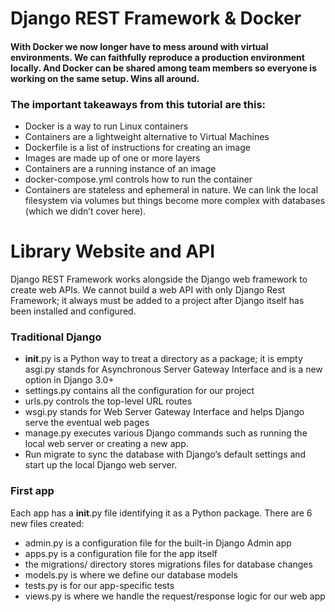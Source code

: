 #  Django REST Framework & Docker

#### With Docker we now longer have to mess around with virtual environments. We can faithfully reproduce a production environment locally. And Docker can be shared among team members so everyone is working on the same setup. Wins all around.

### The important takeaways from this tutorial are this:

- Docker is a way to run Linux containers
- Containers are a lightweight alternative to Virtual Machines
- Dockerfile is a list of instructions for creating an image
- Images are made up of one or more layers
- Containers are a running instance of an image
- docker-compose.yml controls how to run the container
- Containers are stateless and ephemeral in nature. We can link the local filesystem via volumes but things become more complex with databases (which we didn’t cover here).

# Library Website and API

Django REST Framework works alongside the Django web framework to create web APIs. We cannot build a web API with only Django Rest Framework; it always must be added to a project after Django itself has been installed and configured.

### Traditional Django

- __init__.py is a Python way to treat a directory as a package; it is empty
asgi.py stands for Asynchronous Server Gateway Interface and is a new option in Django 3.0+
- settings.py contains all the configuration for our project
- urls.py controls the top-level URL routes
- wsgi.py stands for Web Server Gateway Interface and helps Django serve the eventual web pages
- manage.py executes various Django commands such as running the local web server or creating a new app.
- Run migrate to sync the database with Django’s default settings and start up the local Django web server.


### First app

Each app has a __init__.py file identifying it as a Python package. There are 6 new files created:

- admin.py is a configuration file for the built-in Django Admin app
- apps.py is a configuration file for the app itself
- the migrations/ directory stores migrations files for database changes
- models.py is where we define our database models
- tests.py is for our app-specific tests
- views.py is where we handle the request/response logic for our web app


